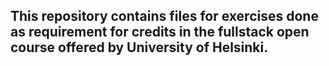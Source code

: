 ## This repository contains files for exercises done as requirement for credits in the fullstack open course offered by University of Helsinki.
